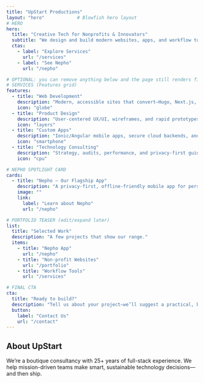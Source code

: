 ```yaml
---
title: "UpStart Productions"
layout: "hero"            # Blowfish hero layout
# HERO
hero:
  title: "Creative Tech for Nonprofits & Innovators"
  subtitle: "We design and build modern websites, apps, and workflow tools—privacy-first and people-first."
  ctas:
    - label: "Explore Services"
      url: "/services"
    - label: "See Nepho"
      url: "/nepho"

# OPTIONAL: you can remove anything below and the page still renders fine.
# SERVICES (Features grid)
features:
  - title: "Web Development"
    description: "Modern, accessible sites that convert—Hugo, Next.js, or your stack."
    icon: "globe"
  - title: "Product Design"
    description: "User-centered UX/UI, wireframes, and rapid prototypes."
    icon: "layers"
  - title: "Custom Apps"
    description: "Ionic/Angular mobile apps, secure cloud backends, and integrations."
    icon: "smartphone"
  - title: "Technology Consulting"
    description: "Strategy, audits, performance, and privacy-first guidance."
    icon: "cpu"

# NEPHO SPOTLIGHT CARD
cards:
  - title: "Nepho — Our Flagship App"
    description: "A privacy-first, offline-friendly mobile app for personal growth and recovery. Built with Ionic/Angular + SQLite, optional encrypted S3 backups."
    image: ""
    link:
      label: "Learn about Nepho"
      url: "/nepho"

# PORTFOLIO TEASER (edit/expand later)
list:
  title: "Selected Work"
  description: "A few projects that show our range."
  items:
    - title: "Nepho App"
      url: "/nepho"
    - title: "Non-profit Websites"
      url: "/portfolio"
    - title: "Workflow Tools"
      url: "/services"

# FINAL CTA
cta:
  title: "Ready to build?"
  description: "Tell us about your project—we’ll suggest a practical, budget-friendly path."
  button:
    label: "Contact Us"
    url: "/contact"
---
```


<!--
Everything above is front-matter JSON/YAML Blowfish reads to build sections.
You can also add normal Markdown below (it appears under the hero).
-->

## About UpStart

We’re a boutique consultancy with 25+ years of full-stack experience. We help mission-driven teams make smart, sustainable technology decisions—and then ship.

